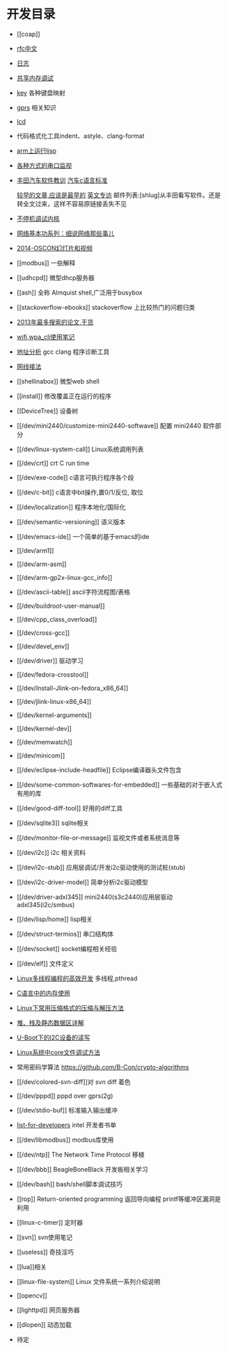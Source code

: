 # 开发目录

* [[coap]]
* [rfc中文](rfc-cn)
* [日志](log) 
* [共享内存调试](shm)
* [key](key) 各种键盘映射
* [gprs](gprs) 相关知识
* [lcd](lcd)
* 代码格式化工具indent、astyle、clang-format
* [arm上运行lisp](arm-ecl)
* [各种方式的串口监视](tty-monitor)
* [丰田汽车软件教训](http://www.amobbs.com/thread-5557598-1-1.html)  [汽车c语言标准](http://zh.wikipedia.org/wiki/MISRA_C)

  [较早的文章,应该是最早的](http://club.tgfcer.com/thread-6817371-1-1.html)
  [英文专访](http://cybergibbons.com/wp-content/uploads/2013/10/Bookout_v_Toyota_Barr_REDACTED.pdf)
  邮件列表:[shlug]从丰田看写软件。还是转全文过来，这样不容易原链接丢失不见
* [不停机调试内核](http://www.infoq.com/cn/presentations/gdb-sharp-knife-kgtp-linux-kernel)
* [网络基本功系列：细说网络那些事儿](https://community.emc.com/thread/197851)
* [2014-OSCON幻灯片和视频](http://www.oscon.com/oscon2014/public/schedule/proceedings)
* [[modbus]] 一些解释
* [[udhcpd]] 微型dhcp服务器
* [[ash]] 全称 Almquist shell,广泛用于busybox 
* [[stackoverflow-ebooks]] stackoverflow 上比较热门的问题归类
* [2013年最多搜索的论文,干货](http://googleresearch.blogspot.co.uk/2014/06/influential-papers-for-2013.html)
* [wifi,wpa_cli使用笔记](wifi)
* [地址分析](AddressSanitizer) gcc clang 程序诊断工具
* [网线接法](wire)
* [[shellinabox]] 微型web shell
* [[install]] 修改覆盖正在运行的程序
* [[DeviceTree]] 设备树
* [[/dev/mini2440/customize-mini2440-softwave]] 配置 mini2440 软件部分 
* [[/dev/linux-system-call]] Linux系统调用列表
* [[/dev/crt]] crt C run time
* [[/dev/exe-code]] c语言可执行程序各个段
* [[/dev/c-bit]] c语言中bit操作,置0/1/反位, 取位
* [[/dev/localization]] 程序本地化/国际化
* [[/dev/semantic-versioning]] 语义版本
* [[/dev/emacs-ide]] 一个简单的基于emacs的ide
* [[/dev/arm1]]
* [[/dev/arm-asm]]
* [[/dev/arm-gp2x-linux-gcc_info]]
* [[/dev/ascii-table]] ascii字符流程图/表格
* [[/dev/buildroot-user-manual]]
* [[/dev/cpp_class_overload]]
* [[/dev/cross-gcc]]
* [[/dev/devel_env]]
* [[/dev/driver]] 驱动学习
* [[/dev/fedora-crosstool]]
* [[/dev/Install-Jlink-on-fedora_x86_64]]
* [[/dev/jlink-linux-x86_64]]
* [[/dev/kernel-arguments]]
* [[/dev/kernel-dev]]
* [[/dev/memwatch]]
* [[/dev/minicom]]
* [[/dev/eclipse-include-headfile]] Eclipse编译器头文件包含
* [[/dev/some-common-softwares-for-embedded]] 一些基础的对于嵌入式有用的库
* [[/dev/good-diff-tool]]  好用的diff工具
* [[/dev/sqlite3]] sqlite相关
* [[/dev/monitor-file-or-message]] 监视文件或者系统消息等
* [[/dev/i2c]] i2c 相关资料
* [[/dev/i2c-stub]] 应用层调试/开发i2c驱动使用的测试桩(stub)
* [[/dev/i2c-driver-model]] 简单分析i2c驱动模型
* [[/dev/driver-adxl345]] mini2440(s3c2440)应用层驱动adxl345(i2c/smbus)
* [[/dev/lisp/home]]  lisp相关
* [[/dev/struct-termios]] 串口结构体
* [[/dev/socket]] socket编程相关经验
* [[/dev/elf]] 文件定义
* [Linux多线程编程的高效开发](http://www.embeddedlinux.org.cn/html/xianchengjincheng/201310/24-2658.html) 多线程,pthread 
* [C语言中的内存使用](http://www.embeddedlinux.org.cn/html/xinshourumen/201310/24-2657.html)
* [Linux下常用压缩格式的压缩与解压方法](http://www.embeddedlinux.org.cn/html/xinshourumen/201310/23-2656.html)
* [堆、栈及静态数据区详解](http://www.embeddedlinux.org.cn/html/xinshourumen/201310/23-2655.html) 
* [U-Boot下的I2C设备的读写](http://www.embeddedlinux.org.cn/html/jishuzixun/201310/23-2653.html)
* [Linux系统中core文件调试方法](http://www.embeddedlinux.org.cn/html/jishuzixun/201310/23-2654.html)
* 常用密码学算法 https://github.com/B-Con/crypto-algorithms
* [[/dev/colored-svn-diff]]对 svn diff 着色
* [[/dev/pppd]] pppd over gprs(2g)
* [[/dev/stdio-buf]] 标准输入输出缓冲
* [list-for-developers](https://noggin.intel.com/sites/default/files/Intel-Recommended-Reading-List_1H14_0.pdf) intel 开发者书单
* [[/dev/libmodbus]] modbus库使用
* [[/dev/ntp]] The Network Time Protocol 移植
* [[/dev/bbb]] BeagleBoneBlack 开发板相关学习
* [[/dev/bash]] bash/shell脚本调试技巧
* [[rop]] Return-oriented programming 返回导向编程 printf等缓冲区漏洞是利用
* [[linux-c-timer]] 定时器
* [[svn]] svn使用笔记
* [[useless]] 奇技淫巧
* [[lua]]相关
* [[linux-file-system]] Linux 文件系统一系列介绍说明
* [[opencv]]
* [[lighttpd]] 网页服务器
* [[dlopen]] 动态加载
* 待定